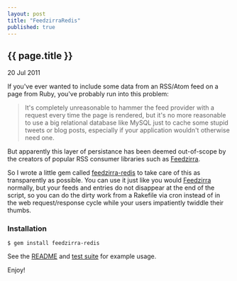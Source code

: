 ```yaml
---
layout: post
title: "FeedzirraRedis"
published: true
---
```


## {{ page.title }}

<p class="publish_date"> 20 Jul 2011</p>

If you've ever wanted to include some data from an RSS/Atom feed on a page from Ruby, you've probably run into this problem:

> It's completely unreasonable to hammer the feed provider with a request every time the page is rendered, but it's no more 
> reasonable to use a big relational database like MySQL just to cache some stupid tweets or blog posts, especially if your
> application wouldn't otherwise need one.

But apparently this layer of persistance has been deemed out-of-scope by the creators of popular RSS consumer libraries
such as [Feedzirra](https://github.com/pauldix/feedzirra).

So I wrote a little gem called [feedzirra-redis](https://github.com/logankoester/feedzirra-redis/) to take care of this
as transparently as possible. You can use it just like you would [Feedzirra](https://github.com/pauldix/feedzirra) normally,
but your feeds and entries do not disappear at the end of the script, so you can do the dirty work from a Rakefile via 
cron instead of in the web request/response cycle while your users impatiently twiddle their thumbs.

### Installation

    $ gem install feedzirra-redis

See the [README](https://github.com/logankoester/feedzirra-redis/blob/master/README.markdown) and 
[test suite](https://github.com/logankoester/feedzirra-redis/blob/master/test/test_feedzirra-redis.rb) for example usage.

Enjoy!
